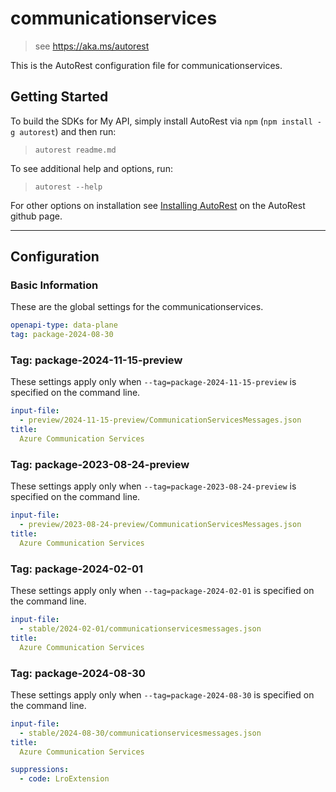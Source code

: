 # communicationservices

> see https://aka.ms/autorest

This is the AutoRest configuration file for communicationservices.

## Getting Started

To build the SDKs for My API, simply install AutoRest via `npm` (`npm install -g autorest`) and then run:

> `autorest readme.md`

To see additional help and options, run:

> `autorest --help`

For other options on installation see [Installing AutoRest](https://aka.ms/autorest/install) on the AutoRest github page.

---

## Configuration

### Basic Information

These are the global settings for the communicationservices.

```yaml
openapi-type: data-plane
tag: package-2024-08-30
```

### Tag: package-2024-11-15-preview

These settings apply only when `--tag=package-2024-11-15-preview` is specified on the command line.

```yaml $(tag) == 'package-2024-11-15-preview'
input-file:
  - preview/2024-11-15-preview/CommunicationServicesMessages.json
title:
  Azure Communication Services
```

### Tag: package-2023-08-24-preview

These settings apply only when `--tag=package-2023-08-24-preview` is specified on the command line.

```yaml $(tag) == 'package-2023-08-24-preview'
input-file:
  - preview/2023-08-24-preview/CommunicationServicesMessages.json
title:
  Azure Communication Services
```

### Tag: package-2024-02-01

These settings apply only when `--tag=package-2024-02-01` is specified on the command line.

```yaml $(tag) == 'package-2024-02-01'
input-file:
  - stable/2024-02-01/communicationservicesmessages.json
title:
  Azure Communication Services
```

### Tag: package-2024-08-30

These settings apply only when `--tag=package-2024-08-30` is specified on the command line.

```yaml $(tag) == 'package-2024-08-30'
input-file:
  - stable/2024-08-30/communicationservicesmessages.json
title:
  Azure Communication Services
```

``` yaml
suppressions:
  - code: LroExtension
```